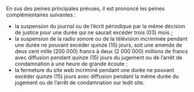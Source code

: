 En sus des peines principales prévues, il est prononcé les peines complémentaires suivantes :
- la suspension du journal ou de l’écrit périodique par la même décision de justice pour une durée qui ne saurait excéder trois (03) mois ;
- la suspension de la radio sonore ou de la télévision incriminée pendant une durée ne pouvant excéder quinze (15) jours, soit une amende de deux cent mille (200 000) francs à deux (2 000 000) millions de francs avec diffusion pendant quinze (15) jours du jugement ou de l’arrêt de condamnation à une heure de grande écoute ;
- la fermeture du site web incriminé pendant une durée ne pouvant excéder quinze (15) jours avec diffusion pendant la même durée du jugement ou de l’arrêt de condamnation sur ledit site.